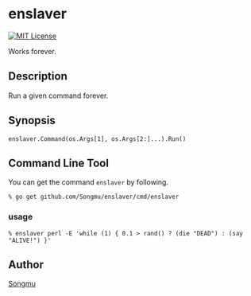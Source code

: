 enslaver
=======

[![MIT License](http://img.shields.io/badge/license-MIT-blue.svg?style=flat-square)][license]

[license]: https://github.com/Songmu/enslaver/blob/master/LICENSE

Works forever.

## Description

Run a given command forever.

## Synopsis

	enslaver.Command(os.Args[1], os.Args[2:]...).Run()

## Command Line Tool

You can get the command `enslaver` by following.

    % go get github.com/Songmu/enslaver/cmd/enslaver

### usage

    % enslaver perl -E 'while (1) { 0.1 > rand() ? (die "DEAD") : (say "ALIVE!") }'

## Author

[Songmu](https://github.com/Songmu)
